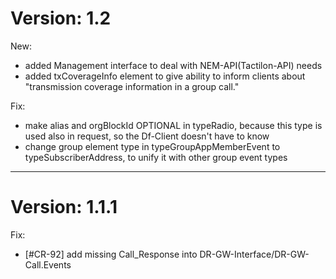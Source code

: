 # Version: 1.2

New:
- added Management interface to deal with NEM-API(Tactilon-API) needs
- added txCoverageInfo element to give ability to inform clients about "transmission coverage information in a group call."

Fix:
- make alias and orgBlockId OPTIONAL in typeRadio, because this type is used also in request, so the Df-Client doesn't have to know
- change group element type in typeGroupAppMemberEvent to typeSubscriberAddress, to unify it with other group event types
---
# Version: 1.1.1

Fix:
- [#CR-92] add missing Call_Response into DR-GW-Interface/DR-GW-Call.Events